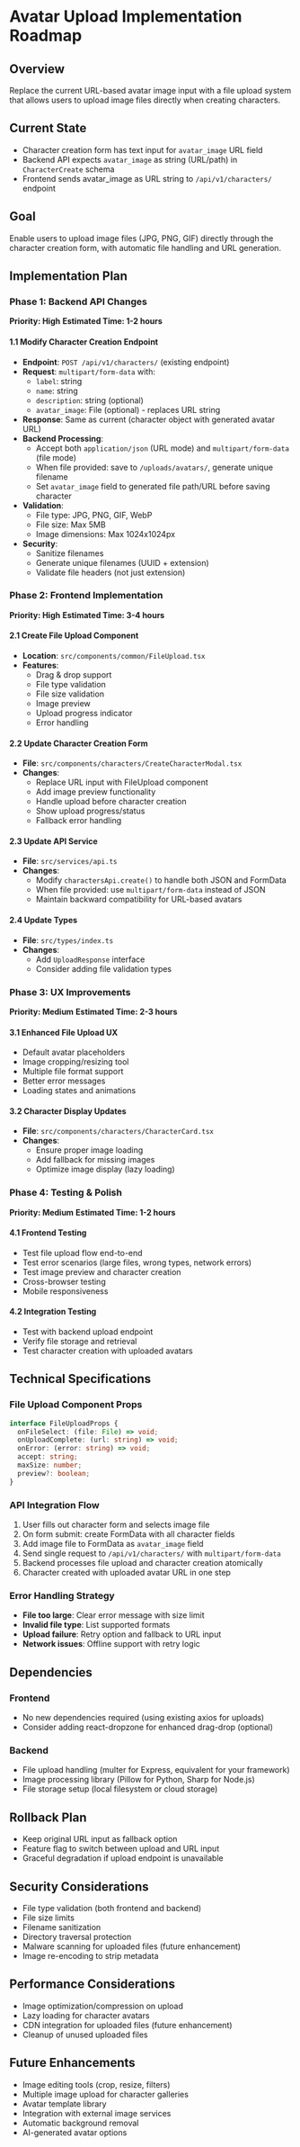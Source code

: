 # Avatar Upload Implementation Roadmap

## Overview
Replace the current URL-based avatar image input with a file upload system that allows users to upload image files directly when creating characters.

## Current State
- Character creation form has text input for `avatar_image` URL field
- Backend API expects `avatar_image` as string (URL/path) in `CharacterCreate` schema
- Frontend sends avatar_image as URL string to `/api/v1/characters/` endpoint

## Goal
Enable users to upload image files (JPG, PNG, GIF) directly through the character creation form, with automatic file handling and URL generation.

## Implementation Plan

### Phase 1: Backend API Changes
**Priority: High**
**Estimated Time: 1-2 hours**

#### 1.1 Modify Character Creation Endpoint
- **Endpoint**: `POST /api/v1/characters/` (existing endpoint)
- **Request**: `multipart/form-data` with:
  - `label`: string
  - `name`: string  
  - `description`: string (optional)
  - `avatar_image`: File (optional) - replaces URL string
- **Response**: Same as current (character object with generated avatar URL)
- **Backend Processing**:
  - Accept both `application/json` (URL mode) and `multipart/form-data` (file mode)
  - When file provided: save to `/uploads/avatars/`, generate unique filename
  - Set `avatar_image` field to generated file path/URL before saving character
- **Validation**:
  - File type: JPG, PNG, GIF, WebP
  - File size: Max 5MB
  - Image dimensions: Max 1024x1024px
- **Security**: 
  - Sanitize filenames
  - Generate unique filenames (UUID + extension)
  - Validate file headers (not just extension)

### Phase 2: Frontend Implementation
**Priority: High**
**Estimated Time: 3-4 hours**

#### 2.1 Create File Upload Component
- **Location**: `src/components/common/FileUpload.tsx`
- **Features**:
  - Drag & drop support
  - File type validation
  - File size validation
  - Image preview
  - Upload progress indicator
  - Error handling

#### 2.2 Update Character Creation Form
- **File**: `src/components/characters/CreateCharacterModal.tsx`
- **Changes**:
  - Replace URL input with FileUpload component
  - Add image preview functionality
  - Handle upload before character creation
  - Show upload progress/status
  - Fallback error handling

#### 2.3 Update API Service
- **File**: `src/services/api.ts`
- **Changes**:
  - Modify `charactersApi.create()` to handle both JSON and FormData
  - When file provided: use `multipart/form-data` instead of JSON
  - Maintain backward compatibility for URL-based avatars

#### 2.4 Update Types
- **File**: `src/types/index.ts`
- **Changes**:
  - Add `UploadResponse` interface
  - Consider adding file validation types

### Phase 3: UX Improvements
**Priority: Medium**
**Estimated Time: 2-3 hours**

#### 3.1 Enhanced File Upload UX
- Default avatar placeholders
- Image cropping/resizing tool
- Multiple file format support
- Better error messages
- Loading states and animations

#### 3.2 Character Display Updates
- **File**: `src/components/characters/CharacterCard.tsx`
- **Changes**:
  - Ensure proper image loading
  - Add fallback for missing images
  - Optimize image display (lazy loading)

### Phase 4: Testing & Polish
**Priority: Medium**
**Estimated Time: 1-2 hours**

#### 4.1 Frontend Testing
- Test file upload flow end-to-end
- Test error scenarios (large files, wrong types, network errors)
- Test image preview and character creation
- Cross-browser testing
- Mobile responsiveness

#### 4.2 Integration Testing
- Test with backend upload endpoint
- Verify file storage and retrieval
- Test character creation with uploaded avatars

## Technical Specifications

### File Upload Component Props
```typescript
interface FileUploadProps {
  onFileSelect: (file: File) => void;
  onUploadComplete: (url: string) => void;
  onError: (error: string) => void;
  accept: string;
  maxSize: number;
  preview?: boolean;
}
```

### API Integration Flow
1. User fills out character form and selects image file
2. On form submit: create FormData with all character fields
3. Add image file to FormData as `avatar_image` field
4. Send single request to `/api/v1/characters/` with `multipart/form-data`
5. Backend processes file upload and character creation atomically
6. Character created with uploaded avatar URL in one step

### Error Handling Strategy
- **File too large**: Clear error message with size limit
- **Invalid file type**: List supported formats
- **Upload failure**: Retry option and fallback to URL input
- **Network issues**: Offline support with retry logic

## Dependencies

### Frontend
- No new dependencies required (using existing axios for uploads)
- Consider adding react-dropzone for enhanced drag-drop (optional)

### Backend
- File upload handling (multer for Express, equivalent for your framework)
- Image processing library (Pillow for Python, Sharp for Node.js)
- File storage setup (local filesystem or cloud storage)

## Rollback Plan
- Keep original URL input as fallback option
- Feature flag to switch between upload and URL input
- Graceful degradation if upload endpoint is unavailable

## Security Considerations
- File type validation (both frontend and backend)
- File size limits
- Filename sanitization
- Directory traversal protection
- Malware scanning for uploaded files (future enhancement)
- Image re-encoding to strip metadata

## Performance Considerations
- Image optimization/compression on upload
- Lazy loading for character avatars
- CDN integration for uploaded files (future enhancement)
- Cleanup of unused uploaded files

## Future Enhancements
- Image editing tools (crop, resize, filters)
- Multiple image upload for character galleries
- Avatar template library
- Integration with external image services
- Automatic background removal
- AI-generated avatar options